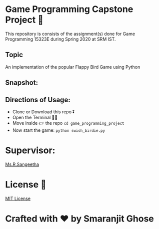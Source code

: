 # Game Programming Capstone Project 📑

This repository is consists of the assignment(s) done for Game Programming 15323E during Spring 2020 at SRM IST. 

## Topic 

An implementation of the popular Flappy Bird Game using Python

## Snapshot:



## Directions of Usage:

- Clone or Download this repo ⏬
- Open the Terminal 🐱‍💻
- Move inside 👉 the repo 
```cd game_programming_project```
- Now start the game: ```python swish_birdie.py```


# Supervisor: 

[Ms.R.Sangeetha](https://www.srmist.edu.in/engineering/dept-cse/faculty/r-anita) 


# License 📜

[MIT License](https://github.com/smaranjitghose/game_programming_project/blob/master/LICENSE)

# **Crafted with ❤ by Smaranjit Ghose**
